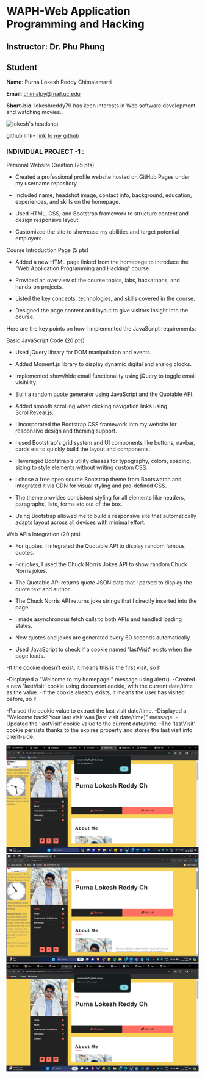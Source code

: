 # WAPH-Web Application Programming and Hacking

## Instructor: Dr. Phu Phung

## Student

**Name**: Purna Lokesh Reddy Chimalamarri

**Email**: chimalpy@mail.uc.edu

**Short-bio**: lokeshreddy79 has keen interests in Web software development and watching movies.. 

![lokesh's headshot](../../images/headshot.jpg)

github link= [link to my github](https://github.com/lokeshreddy79/chimalpy-uc.github.io)


### INDIVIDUAL PROJECT -1 :


Personal Website Creation (25 pts)
- Created a professional profile website hosted on GitHub Pages under my username repository. 

- Included name, headshot image, contact info, background, education, experiences, and skills on the homepage.

- Used HTML, CSS, and Bootstrap framework to structure content and design responsive layout.

- Customized the site to showcase my abilities and target potential employers.

Course Introduction Page (5 pts)  
- Added a new HTML page linked from the homepage to introduce the "Web Application Programming and Hacking" course.

- Provided an overview of the course topics, labs, hackathons, and hands-on projects. 

- Listed the key concepts, technologies, and skills covered in the course.

- Designed the page content and layout to give visitors insight into the course.

Here are the key points on how I implemented the JavaScript requirements:

Basic JavaScript Code (20 pts)

- Used jQuery library for DOM manipulation and events.

- Added Moment.js library to display dynamic digital and analog clocks. 

- Implemented show/hide email functionality using jQuery to toggle email visibility.

- Built a random quote generator using JavaScript and the Quotable API.

- Added smooth scrolling when clicking navigation links using ScrollReveal.js.
-  I incorporated the Bootstrap CSS framework into my website for responsive design and theming support.

- I used Bootstrap's grid system and UI components like buttons, navbar, cards etc to quickly build the layout and components.

- I leveraged Bootstrap's utility classes for typography, colors, spacing, sizing to style elements without writing custom CSS.

- I chose a free open source Bootstrap theme from Bootswatch and integrated it via CDN for visual styling and pre-defined CSS.

- The theme provides consistent styling for all elements like headers, paragraphs, lists, forms etc out of the box.

- Using Bootstrap allowed me to build a responsive site that automatically adapts layout across all devices with minimal effort. 



Web APIs Integration (20 pts)


- For quotes, I integrated the Quotable API to display random famous quotes.

- For jokes, I used the Chuck Norris Jokes API to show random Chuck Norris jokes. 

- The Quotable API returns quote JSON data that I parsed to display the quote text and author.

- The Chuck Norris API returns joke strings that I directly inserted into the page.

- I made asynchronous fetch calls to both APIs and handled loading states.

- New quotes and jokes are generated every 60 seconds automatically.

- Used JavaScript to check if a cookie named 'lastVisit' exists when the page loads.

-If the cookie doesn't exist, it means this is the first visit, so I:

-Displayed a "Welcome to my homepage!" message using alert().
-Created a new 'lastVisit' cookie using document.cookie, with the current date/time as the value.
-If the cookie already exists, it means the user has visited before, so I:

-Parsed the cookie value to extract the last visit date/time.
-Displayed a "Welcome back! Your last visit was [last visit date/time]" message.
-Updated the 'lastVisit' cookie value to the current date/time.
-The 'lastVisit' cookie persists thanks to the expires property and stores the last visit info client-side.



![SS1](images/Screenshot%20(129).png)
![ss2](images/Screenshot%20(130).png)
![ss3](images/Screenshot%20(131).png)



